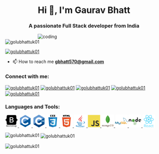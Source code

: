 
<h1 align="center">Hi 👋, I'm Gaurav Bhatt</h1>
<h3 align="center">A passionate Full Stack developer from India</h3>
<img align ="right" alt ="coding" width ="400" src ="https://i.pinimg.com/originals/54/e3/7d/54e37d8074ebcde1d96c77d7b2a7f310.gif">

<p align="left"> <img src="https://komarev.com/ghpvc/?username=golubhattuk01&label=Profile%20views&color=0e75b6&style=flat" alt="golubhattuk01" /> </p>

<p align="left"> <a href="https://twitter.com/golubhattuk01" target="blank"><img src="https://img.shields.io/twitter/follow/golubhattuk01?logo=twitter&style=for-the-badge" alt="golubhattuk01" /></a> </p>

- 📫 How to reach me **gbhatt570@gmail.com**

<h3 align="left">Connect with me:</h3>
<p align="left">
<a href="https://twitter.com/golubhattuk01" target="blank"><img align="center" src="https://raw.githubusercontent.com/rahuldkjain/github-profile-readme-generator/master/src/images/icons/Social/twitter.svg" alt="golubhattuk01" height="30" width="40" /></a>
<a href="https://linkedin.com/in/golubhattuk01" target="blank"><img align="center" src="https://raw.githubusercontent.com/rahuldkjain/github-profile-readme-generator/master/src/images/icons/Social/linked-in-alt.svg" alt="golubhattuk01" height="30" width="40" /></a>
<a href="https://fb.com/golubhattuk01" target="blank"><img align="center" src="https://raw.githubusercontent.com/rahuldkjain/github-profile-readme-generator/master/src/images/icons/Social/facebook.svg" alt="golubhattuk01" height="30" width="40" /></a>
<a href="https://instagram.com/golubhattuk01" target="blank"><img align="center" src="https://raw.githubusercontent.com/rahuldkjain/github-profile-readme-generator/master/src/images/icons/Social/instagram.svg" alt="golubhattuk01" height="30" width="40" /></a>
<a href="https://www.leetcode.com/golubhattuk01" target="blank"><img align="center" src="https://raw.githubusercontent.com/rahuldkjain/github-profile-readme-generator/master/src/images/icons/Social/leet-code.svg" alt="golubhattuk01" height="30" width="40" /></a>
</p>

<h3 align="left">Languages and Tools:</h3>
<p align="left"> <a href="https://getbootstrap.com" target="_blank" rel="noreferrer"> <img src="https://raw.githubusercontent.com/devicons/devicon/master/icons/bootstrap/bootstrap-plain-wordmark.svg" alt="bootstrap" width="40" height="40"/> </a> <a href="https://www.cprogramming.com/" target="_blank" rel="noreferrer"> <img src="https://raw.githubusercontent.com/devicons/devicon/master/icons/c/c-original.svg" alt="c" width="40" height="40"/> </a> <a href="https://www.w3schools.com/cpp/" target="_blank" rel="noreferrer"> <img src="https://raw.githubusercontent.com/devicons/devicon/master/icons/cplusplus/cplusplus-original.svg" alt="cplusplus" width="40" height="40"/> </a> <a href="https://www.w3schools.com/css/" target="_blank" rel="noreferrer"> <img src="https://raw.githubusercontent.com/devicons/devicon/master/icons/css3/css3-original-wordmark.svg" alt="css3" width="40" height="40"/> </a> <a href="https://www.w3.org/html/" target="_blank" rel="noreferrer"> <img src="https://raw.githubusercontent.com/devicons/devicon/master/icons/html5/html5-original-wordmark.svg" alt="html5" width="40" height="40"/> </a> <a href="https://www.java.com" target="_blank" rel="noreferrer"> <img src="https://raw.githubusercontent.com/devicons/devicon/master/icons/java/java-original.svg" alt="java" width="40" height="40"/> </a> <a href="https://developer.mozilla.org/en-US/docs/Web/JavaScript" target="_blank" rel="noreferrer"> <img src="https://raw.githubusercontent.com/devicons/devicon/master/icons/javascript/javascript-original.svg" alt="javascript" width="40" height="40"/> </a> <a href="https://www.mongodb.com/" target="_blank" rel="noreferrer"> <img src="https://raw.githubusercontent.com/devicons/devicon/master/icons/mongodb/mongodb-original-wordmark.svg" alt="mongodb" width="40" height="40"/> </a> <a href="https://www.mysql.com/" target="_blank" rel="noreferrer"> <img src="https://raw.githubusercontent.com/devicons/devicon/master/icons/mysql/mysql-original-wordmark.svg" alt="mysql" width="40" height="40"/> </a> <a href="https://nodejs.org" target="_blank" rel="noreferrer"> <img src="https://raw.githubusercontent.com/devicons/devicon/master/icons/nodejs/nodejs-original-wordmark.svg" alt="nodejs" width="40" height="40"/> </a> <a href="https://reactjs.org/" target="_blank" rel="noreferrer"> <img src="https://raw.githubusercontent.com/devicons/devicon/master/icons/react/react-original-wordmark.svg" alt="react" width="40" height="40"/> </a> </p>

<p><img align="left" src="https://github-readme-stats.vercel.app/api/top-langs?username=golubhattuk01&show_icons=true&locale=en&layout=compact" alt="golubhattuk01" /></p>

<p>&nbsp;<img align="center" src="https://github-readme-stats.vercel.app/api?username=golubhattuk01&show_icons=true&locale=en" alt="golubhattuk01" /></p>

<p><img align="center" src="https://github-readme-streak-stats.herokuapp.com/?user=golubhattuk01&" alt="golubhattuk01" /></p>
